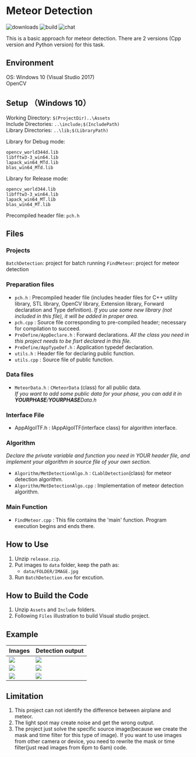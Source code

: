 
Meteor Detection 
===
![downloads](https://img.shields.io/github/downloads/atom/atom/total.svg)
![build](https://img.shields.io/appveyor/ci/:user/:repo.svg)
![chat](https://img.shields.io/discord/:serverId.svg)



This is a basic approach for meteor detection. There are 2 versions (Cpp version and Python version) for this task.


## Environment 
OS: Windows 10 (Visual Studio 2017)<br>
OpenCV

## Setup （Windows 10）
Working Directory: `$(ProjectDir)..\Assets` <br>
Include Directories: `..\include;$(IncludePath)` <br>
Library Directories: `..\lib;$(LibraryPath)` <br>

Library for Debug mode:
```
opencv_world344d.lib
libfftw3-3_win64.lib
lapack_win64_MTd.lib
blas_win64_MTd.lib
```

Library for Release mode:
```
opencv_world344.lib
libfftw3-3_win64.lib
lapack_win64_MT.lib
blas_win64_MT.lib
```
Precompiled header file: `pch.h`

## Files
### Projects
`BatchDetection`: project for batch running
`FindMeteor`: project for meteor detection

### Preparation files
* `pch.h`    : Precompiled header file  (includes header files for C++ utility library, STL library, OpenCV library, Extension library, Forward declaration and Type definition).
    *If you use some new library (not included in this file), it will be added in proper area.* 
* `pch.cpp`  : Source file corresponding to pre-compiled header; necessary for compilation to succeed.
* `PreDefine/AppDeclare.h` : Forward declarations.
    *All the class you need in this project needs to be fisrt declared in this file.*
* `PreDefine/AppTypeDef.h` : Application typedef declaration.
* `utils.h` : Header file for declaring public function.
* `utils.cpp` : Source file of public function.

### Data files
* `MeteorData.h` : `CMeteorData` (class) for all public data.   
 *If you want to add some public data for your phase, you can add it in **YOURPHASE**/**YOURPHASE**Data.h*
   
                 
### Interface File
* AppAlgoITF.h : IAppAlgoITF(interface class) for algorithm interface.

### Algorithm
*Declare the private variable and function you need in YOUR header file, and implement your algorithm in source file of your own section.*
*  `Algorithm/MetDetectionAlgo.h` : `CLablDetection`(class) for meteor detection algorithm.
* `Algorithm/MetDetectionAlgo.cpp` : Implementation of meteor detection algorithm.


### Main Function
* `FindMeteor.cpp` : This file contains the 'main' function. Program execution begins and ends there.


## How to Use
1. Unzip `release.zip`.
2. Put images to `data` folder, keep the path as:
    * `data/FOLDER/IMAGE.jpg`
3. Run `BatchDetection.exe` for excution.

## How to Build the Code
1. Unzip `Assets` and `Include` folders.
2. Following `Files` illustration to build Visual studio project.

## Example


| Images | Detection output | 
| -------- | -------- | 
|![](https://i.imgur.com/LG4nT44.jpg) | ![](https://i.imgur.com/1LBiImk.jpg)| 
| ![](https://i.imgur.com/CjI0CJh.jpg)|![](https://i.imgur.com/nGza3a6.jpg) | 
|![](https://i.imgur.com/11x5L2X.jpg)|![](https://i.imgur.com/BcSsjJ2.jpg)|

## Limitation
1. This project can not identify the difference between airplane and meteor. 
2. The light spot may create noise and get the wrong output.
3. The project just solve the specific source image(because we create the mask and time filter for this type of image). If you want to use images from other camera or device, you need to rewrite the mask or time filter(just read images from 6pm to 6am) code.
